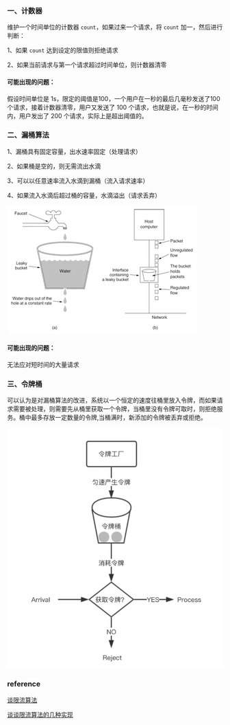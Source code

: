 ### 一、计数器

维护一个时间单位的计数器 `count`，如果过来一个请求，将 `count` 加一，然后进行判断：

1、如果 `count` 达到设定的限值则拒绝请求

2、如果当前请求与第一个请求超过时间单位，则计数器清零



#### 可能出现的问题：

假设时间单位是 1s，限定的阈值是100，一个用户在一秒的最后几毫秒发送了100个请求，接着计数器清零，用户又发送了 100 个请求，也就是说，在一秒的时间内，用户发出了 200 个请求，实际上是超出阈值的。



### 二、漏桶算法

1、漏桶具有固定容量，出水速率固定（处理请求）

2、如果桶是空的，则无需流出水滴

3、可以以任意速率流入水滴到漏桶（流入请求速率）

4、如果流入水滴后超过桶的容量，水滴溢出（请求丢弃）

![](img/2184951-073c2f46582d1ad2.webp)

#### 可能出现的问题：

无法应对短时间的大量请求



### 三、令牌桶

可以认为是对漏桶算法的改进，系统以一个恒定的速度往桶里放入令牌，而如果请求需要被处理，则需要先从桶里获取一个令牌，当桶里没有令牌可取时，则拒绝服务。桶中最多存放一定数量的令牌,当桶满时，新添加的令牌被丢弃或拒绝。

![](img/2184951-b606dbcf328a8d84.webp)

### reference

[谈限流算法]([https://pjmike.github.io/2018/09/14/%E6%B5%85%E8%B0%88%E9%99%90%E6%B5%81%E7%AE%97%E6%B3%95/#%E8%AE%A1%E6%95%B0%E5%99%A8%E9%99%90%E6%B5%81](https://pjmike.github.io/2018/09/14/浅谈限流算法/#计数器限流))

[谈谈限流算法的几种实现](https://www.jianshu.com/p/76cc8ba5ca91)